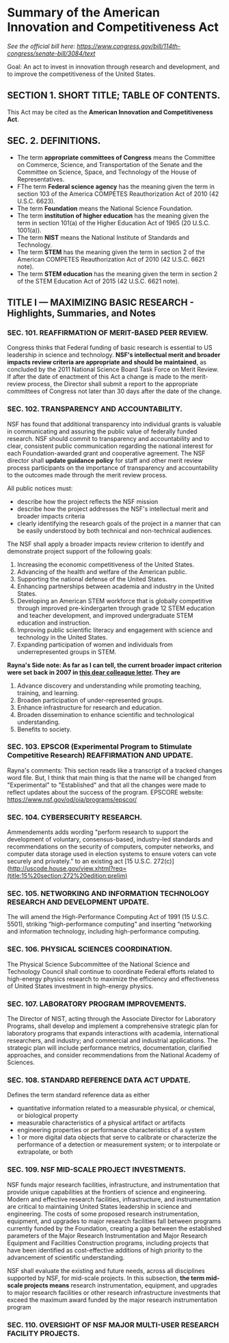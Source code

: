 # Summary of the American Innovation and Competitiveness Act

*See the official bill here: https://www.congress.gov/bill/114th-congress/senate-bill/3084/text*

Goal: An act to invest in innovation through research and development, and to improve the competitiveness of the United States.

## SECTION 1. SHORT TITLE; TABLE OF CONTENTS.
This Act may be cited as the **American Innovation and Competitiveness Act**.

## SEC. 2. DEFINITIONS.
- The term **appropriate committees of Congress** means the Committee on Commerce, Science, and Transportation of the Senate and the Committee on Science, Space, and Technology of the House of Representatives.
- FThe term **Federal science agency** has the meaning given the term in section 103 of the America COMPETES Reauthorization Act of 2010 (42 U.S.C. 6623).
- The term **Foundation** means the National Science Foundation.
- The term **institution of higher education** has the meaning given the term in section 101(a) of the Higher Education Act of 1965 (20 U.S.C. 1001(a)).
- The term **NIST** means the National Institute of Standards and Technology.
- The term **STEM** has the meaning given the term in section 2 of the American COMPETES Reauthorization Act of 2010 (42 U.S.C. 6621 note).
- The term **STEM education** has the meaning given the term in section 2 of the STEM Education Act of 2015 (42 U.S.C. 6621 note).

## TITLE I — MAXIMIZING BASIC RESEARCH - Highlights, Summaries, and Notes

### SEC. 101. REAFFIRMATION OF MERIT-BASED PEER REVIEW.
Congress thinks that Federal funding of basic research is essential to US leadership in science and technology. **NSF's intellectual merit and broader impacts review criteria are appropriate and should be maintained**, as concluded by the 2011 National Science Board Task Force on Merit Review. If after the date of enactment of this Act a change is made to the merit-review process, the Director shall submit a report to the appropriate committees of Congress not later than 30 days after the date of the change.

### SEC. 102. TRANSPARENCY AND ACCOUNTABILITY.
NSF has found that additional transparency into individual grants is valuable in communicating and assuring the public value of federally funded research. NSF should commit to transparency and accountability and to clear, consistent public communication regarding the national interest for each Foundation-awarded grant and cooperative agreement. The NSF director shall **update guidance policy** for staff and other merit review process participants on the importance of transparency and accountability to the outcomes made through the merit review process. 

All public notices must:
- describe how the project reflects the NSF mission 
- describe how the project addresses the NSF's intellectual merit and broader impacts criteria
- clearly identifying the research goals of the project in a manner that can be easily understood by both technical and non-technical audiences.

The NSF shall apply a broader impacts review criterion to identify and demonstrate project support of the following goals:

1. Increasing the economic competitiveness of the United States.
2. Advancing of the health and welfare of the American public.
3. Supporting the national defense of the United States.
4. Enhancing partnerships between academia and industry in the United States.
5. Developing an American STEM workforce that is globally competitive through improved pre-kindergarten through grade 12 STEM education and teacher development, and improved undergraduate STEM education and instruction.
6. Improving public scientific literacy and engagement with science and technology in the United States.
7. Expanding participation of women and individuals from underrepresented groups in STEM.

**Rayna's Side note: As far as I can tell, the current broader impact criterion were set back in 2007 in [this dear colleague letter](https://www.nsf.gov/pubs/2007/nsf07046/nsf07046.jsp). They are**

1. Advance discovery and understanding while promoting teaching, training, and learning.
2. Broaden participation of under-represented groups.
3. Enhance infrastructure for research and education.
4. Broaden dissemination to enhance scientific and technological understanding.
5. Benefits to society.

### SEC. 103. EPSCOR (Experimental Program to Stimulate Competitive Research) REAFFIRMATION AND UPDATE.
Rayna's comments: This section reads like a transcript of a tracked changes word file. But, I think that main thing is that the name will be changed from "Experimental" to "Established" and that all the changes were made to reflect updates about the success of the program. 
EPSCORE website: https://www.nsf.gov/od/oia/programs/epscor/

### SEC. 104. CYBERSECURITY RESEARCH.
Ammendements adds wording "perform research to support the development of voluntary, consensus-based, industry-led standards and recommendations on the security of computers, computer networks, and computer data storage used in election systems to ensure voters can vote securely and privately.” to an existing act [15 U.S.C. 272(c)](http://uscode.house.gov/view.xhtml?req=(title:15%20section:272%20edition:prelim)

### SEC. 105. NETWORKING AND INFORMATION TECHNOLOGY RESEARCH AND DEVELOPMENT UPDATE.
The will amend the High-Performance Computing Act of 1991 (15 U.S.C. 5501), striking “high-performance computing” and inserting “networking and information technology, including high-performance computing.

### SEC. 106. PHYSICAL SCIENCES COORDINATION.
The Physical Science Subcommittee of the National Science and Technology Council shall continue to coordinate Federal efforts related to high-energy physics research to maximize the efficiency and effectiveness of United States investment in high-energy physics.

### SEC. 107. LABORATORY PROGRAM IMPROVEMENTS.
The Director of NIST, acting through the Associate Director for Laboratory Programs, shall develop and implement a comprehensive strategic plan for laboratory programs that expands interactions with academia, international researchers, and industry; and commercial and industrial applications. The strategic plan will include performance metrics, documentation, clarified approaches, and consider recommendations from the National Academy of Sciences.

### SEC. 108. STANDARD REFERENCE DATA ACT UPDATE.
Defines the term standard reference data as either 
- quantitative information related to a measurable physical, or chemical, or biological property 
- measurable characteristics of a physical artifact or artifacts
- engineering properties or performance characteristics of a system
- 1 or more digital data objects that serve to calibrate or characterize the performance of a detection or measurement system; or to interpolate or extrapolate, or both

### SEC. 109. NSF MID-SCALE PROJECT INVESTMENTS.
NSF funds major research facilities, infrastructure, and instrumentation that provide unique capabilities at the frontiers of science and engineering. Modern and effective research facilities, infrastructure, and instrumentation are critical to maintaining United States leadership in science and engineering. The costs of some proposed research instrumentation, equipment, and upgrades to major research facilities fall between programs currently funded by the Foundation, creating a gap between the established parameters of the Major Research Instrumentation and Major Research Equipment and Facilities Construction programs, including projects that have been identified as cost-effective additions of high priority to the advancement of scientific understanding.

NSF shall evaluate the existing and future needs, across all disciplines supported by NSF, for mid-scale projects. In this subsection, **the term mid-scale projects means** research instrumentation, equipment, and upgrades to major research facilities or other research infrastructure investments that exceed the maximum award funded by the major research instrumentation program


### SEC. 110. OVERSIGHT OF NSF MAJOR MULTI-USER RESEARCH FACILITY PROJECTS.
